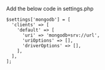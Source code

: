 Add the below code in settings.php

```
$settings['mongodb'] = [
  'clients' => [
    'default' => [
      'uri' => 'mongodb+srv://url',
      'uriOptions' => [],
      'driverOptions' => [],
    ],
  ],
];
```

